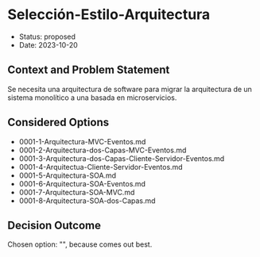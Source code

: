 # Selección-Estilo-Arquitectura

* Status: proposed
* Date: 2023-10-20

## Context and Problem Statement

Se necesita una arquitectura de software para migrar la arquitectura de un sistema monolítico a una basada en microservicios.

## Considered Options

* 0001-1-Arquitectura-MVC-Eventos.md
* 0001-2-Arquitectura-dos-Capas-MVC-Eventos.md
* 0001-3-Arquitectura-dos-Capas-Cliente-Servidor-Eventos.md
* 0001-4-Arquitectua-Cliente-Servidor-Eventos.md
* 0001-5-Arquitectura-SOA.md
* 0001-6-Arquitectura-SOA-Eventos.md
* 0001-7-Arquitectura-SOA-MVC.md
* 0001-8-Arquitectura-SOA-dos-Capas.md

## Decision Outcome

Chosen option: "", because comes out best.
